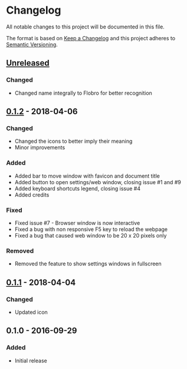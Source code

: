 # Changelog
All notable changes to this project will be documented in this file.

The format is based on [Keep a Changelog](http://keepachangelog.com/en/1.0.0/)
and this project adheres to [Semantic Versioning](http://semver.org/spec/v2.0.0.html).

## [Unreleased]
### Changed
- Changed name integrally to Flobro for better recognition

## [0.1.2] - 2018-04-06
### Changed
- Changed the icons to better imply their meaning
- Minor improvements
### Added
- Added bar to move window with favicon and document title
- Added button to open settings/web window, closing issue #1 and #9
- Added keyboard shortcuts legend, closing issue #4
- Added credits
### Fixed
- Fixed issue #7 - Browser window is now interactive
- Fixed a bug with non responsive F5 key to reload the webpage
- Fixed a bug that caused web window to be 20 x 20 pixels only
### Removed
- Removed the feature to show settings windows in fullscreen

## [0.1.1] - 2018-04-04
### Changed
- Updated icon

## 0.1.0 - 2016-09-29
### Added
- Initial release

[Unreleased]: https://github.com/cornips/flobro/compare/0.1.2...HEAD
[0.1.2]: https://github.com/cornips/flobro/compare/0.1.1...0.1.2
[0.1.1]: https://github.com/cornips/flobro/compare/0.1.0...0.1.1
